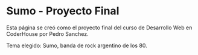 # Sumo - Proyecto Final


Esta página se creó como el proyecto final del curso de Desarrollo Web en CoderHouse por Pedro Sanchez.

Tema elegido: Sumo, banda de rock argentino de los 80.
